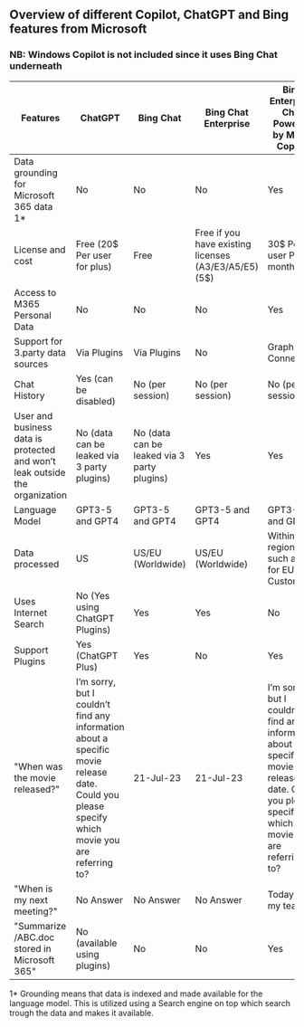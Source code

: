 ## Overview of different Copilot, ChatGPT and Bing features from Microsoft

### NB: Windows Copilot is not included since it uses Bing Chat underneath 


| Features                                                                                   | ChatGPT                                  | Bing Chat                                | Bing Chat Enterprise                    | Bing Enterprise Chat Powered by M365 Copilot | Copilot Chat / Business Chat (in Teams)                    |
|---------------------------------------------------------------------------------------------|------------------------------------------|------------------------------------------|------------------------------------------|-----------------------------------------------|------------------------------------------------|
| Data grounding for Microsoft 365 data 1*                                                        | No                                       | No                                       | No                                       | Yes                                           | Yes                                            |
| License and cost                                                       | Free (20$ Per user for plus)                                       | Free                                      | Free if you have existing licenses (A3/E3/A5/E5) (5$)                                      | 30$ Per user Per month                                           | 30$ Per user per month                                        |
| Access to M365 Personal Data                                                                | No                                       | No                                       | No                                       | Yes                                           | Yes                                            |
| Support for 3.party data sources                                                            | Via Plugins                              | Via Plugins                              | No                                       | Graph Data Connectors                          | Graph Data Connectors                           |
| Chat History                                                                                | Yes (can be disabled)                    | No (per session)                         | No (per session)                         | No (per session)                               | Yes                                            |
| User and business data is protected and won’t leak outside the organization                | No (data can be leaked via 3 party plugins) | No (data can be leaked via 3 party plugins) | Yes                                    | Yes                                           | Yes                                            |
| Language Model                                                                              | GPT3-5 and GPT4                          | GPT3-5 and GPT4                          | GPT3-5 and GPT4                          | GPT3-5 and GPT4                               | GPT3-5 and GPT4                                |
| Data processed                                                                              | US                                       | US/EU (Worldwide)                        | US/EU (Worldwide)                        | Within geo region such as EU for EU Customers  | Within geo region such as EU for EU Customers  |
| Uses Internet Search                                                                        | No (Yes using ChatGPT Plugins)           | Yes                                      | Yes                                      | No                                             | No                                             |
| Support Plugins                                                                             | Yes (ChatGPT Plus)                       | Yes                                      | No                                       | Yes                                           | Yes                                            |
| "When was the  movie released?"                                                       | I’m sorry, but I couldn’t find any information about a specific  movie release date. Could you please specify which  movie you are referring to? | 21-Jul-23 | 21-Jul-23 | I’m sorry, but I couldn’t find any information about a specific  movie release date. Could you please specify which  movie you are referring to? | I'm sorry, but I couldn't find any information about a  movie  It's possible that there is no such movie. |
| "When is my next meeting?"                                                                  | No Answer                                | No Answer                                | No Answer                                | Today with my team                              | Today with my team                               |
| "Summarize /ABC.doc stored in Microsoft 365"                                                                        | No (available using plugins)                                       | No                                       | No                                       | Yes                                           | Yes                                            |  

1* Grounding means that data is indexed and made available for the language model. This is utilized using a Search engine on top which search trough the data and makes it available. 
